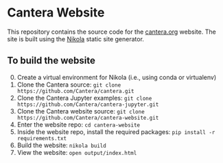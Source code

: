 # Cantera Website

This repository contains the source code for the [cantera.org](https://cantera.org) website. The
site is built using the [Nikola](https://getnikola.com) static site generator.

## To build the website

0. Create a virtual environment for Nikola (i.e., using conda or virtualenv)
1. Clone the Cantera source: `git clone https://github.com/Cantera/cantera.git`
2. Clone the Cantera Jupyter examples: `git clone https://github.com/Cantera/cantera-jupyter.git`
3. Clone the Cantera website source: `git clone https://github.com/Cantera/cantera-website.git`
4. Enter the website repo: `cd cantera-website`
5. Inside the website repo, install the required packages: `pip install -r requirements.txt`
6. Build the website: `nikola build`
7. View the website: `open output/index.html`
